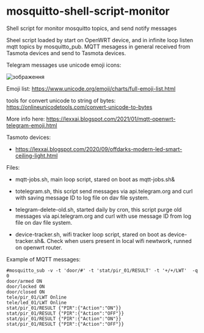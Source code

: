 # mosquitto-shell-script-monitor
Shell script for monitor mosquitto topics, and send notify messages

Sheel script loaded by start on OpenWRT device, and in infinite loop listen mqtt topics by mosquitto_pub. 
MQTT mesagess in general received from Tasmota devices and send to Tasmota devices.

Telegram messages use unicode emoji icons:

![зображення](https://user-images.githubusercontent.com/3278842/127754810-28c87610-4d7a-446d-aad5-f4920a3a6329.png)

Emoji list: https://www.unicode.org/emoji/charts/full-emoji-list.html 

tools for convert unicode to string of bytes: https://onlineunicodetools.com/convert-unicode-to-bytes


More info here:
https://lexxai.blogspot.com/2021/01/mqtt-openwrt-telegram-emoji.html


Tasmoto devices:
- https://lexxai.blogspot.com/2020/09/offdarks-modern-led-smart-ceiling-light.html


Files: 
- mqtt-jobs.sh, main loop script, stared on boot as mqtt-jobs.sh&
- totelegram.sh,
  this script send messages via api.telegram.org and curl with saving message ID to log file on dav file system.

- telegram-delete-old.sh, started daily by cron,
  this script purge old messages via api.telegram.org and curl with use message ID from log file on dav file system.
  
- device-tracker.sh, wifi tracker loop script, stared on boot as device-tracker.sh&.
  Check when users present in local wifi newtwork, runned on openwrt router.  
  
Example of MQTT messages:
```
#mosquitto_sub -v -t 'door/#' -t 'stat/pir_01/RESULT' -t '+/+/LWT'  -q 0
door/armed ON
door/locked ON
door/closed ON
tele/pir_01/LWT Online
tele/led_01/LWT Online
stat/pir_01/RESULT {"PIR":{"Action":"ON"}}
stat/pir_01/RESULT {"PIR":{"Action":"OFF"}}
stat/pir_01/RESULT {"PIR":{"Action":"ON"}}
stat/pir_01/RESULT {"PIR":{"Action":"OFF"}}
```
